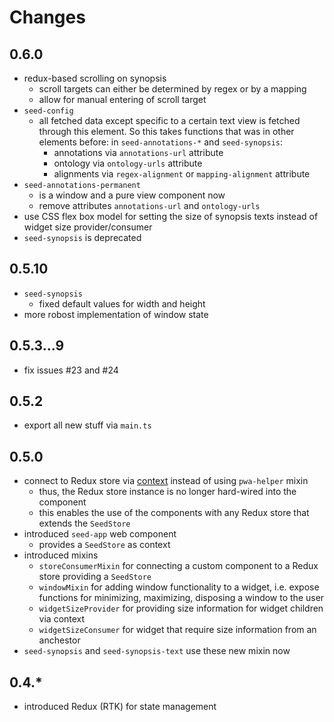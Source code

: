 # Changes

## 0.6.0

- redux-based scrolling on synopsis
  - scroll targets can either be determined by regex or by a mapping
  - allow for manual entering of scroll target
- `seed-config`
  - all fetched data except specific to a certain text view is fetched
    through this element. So this takes functions that was in other
    elements before: in `seed-annotations-*` and `seed-synopsis`:
    - annotations via `annotations-url` attribute
	- ontology via `ontology-urls` attribute
    - alignments via `regex-alignment` or `mapping-alignment` attribute
- `seed-annotations-permanent`
  - is a window and a pure view component now
  - remove attributes `annotations-url` and `ontology-urls`
- use CSS flex box model for setting the size of synopsis texts
  instead of widget size provider/consumer
- `seed-synopsis` is deprecated

## 0.5.10

- `seed-synopsis`
  - fixed default values for width and height
- more robost implementation of window state

## 0.5.3...9

- fix issues #23 and #24

## 0.5.2

- export all new stuff via `main.ts`

## 0.5.0

- connect to Redux store via
  [context](https://lit.dev/docs/data/context/) instead of using
  `pwa-helper` mixin
  - thus, the Redux store instance is no longer hard-wired into the
    component
  - this enables the use of the components with any Redux store that
    extends the `SeedStore`
- introduced `seed-app` web component
  - provides a `SeedStore` as context
- introduced mixins
  - `storeConsumerMixin` for connecting a custom component to a Redux
    store providing a `SeedStore`
  - `windowMixin` for adding window functionality to a widget,
    i.e. expose functions for minimizing, maximizing, disposing a
    window to the user
  - `widgetSizeProvider` for providing size information for widget
    children via context
  - `widgetSizeConsumer` for widget that require size information from
    an anchestor
- `seed-synopsis` and `seed-synopsis-text` use these new mixin now

## 0.4.*

- introduced Redux (RTK) for state management
